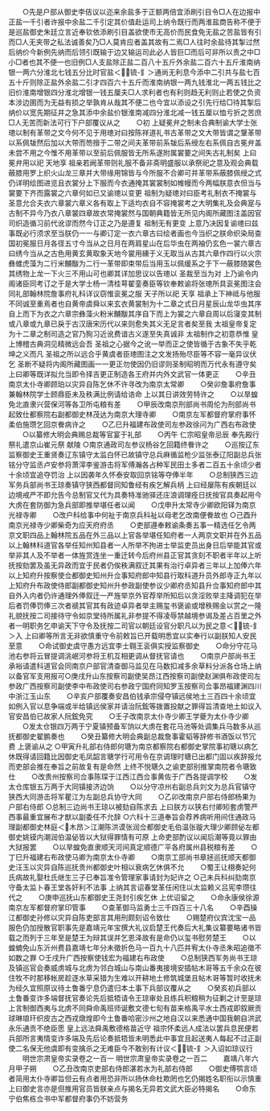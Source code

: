 <!-- { "loadSidebar": true } -->
　　○先是户部从御史李佶议以迩来余盐多于正额两倍宜添刷引目令□人在边报中正盐一千引者许报中余盐二千引定其价值赴运司上纳令既行而两淮盐商告称不便于是巡盐御史朱廷立言近奉钦依添刷引目盖欲使市无高价而民食免无盐之苦盐皆有引而□人无夹带之私法诚善矣乃□人莫肯应者盖其故有二焉□人往时余盐待其掣过然后纳价今新例先纳而后领引既输于边又输运司此必人皆巨□而后可非所以责之中□小□者也其不便一也旧例□人支盐除正盐二百八十五斤外余盐二百六十五斤淮南纳银一两六分淮北七钱五分比时官盐＜锍-釒＞通尚无利息今添中二引共与盐七百五十斤则除正盐外余盐二引才四百六十五斤而淮南纳银一两九钱淮北一两五钱比之旧价淮南增银四分淮北增银一钱五厘夫□人求利者也有利则趋无利则止若使之负资本涉边圉而为无益有损之举孰肯从哉其不便二也今宜以添设之引先行给□待其掣后纳价以宽先期征并之急其添中余盐价银淮南减四分淮北减一钱五厘以恤亏折之苦庶□人无苦而新法可行下户部覆议从之
　　○初  上疑冕弁之制未合典制谕大学士张璁以制有革带之文今何不见于用璁对曰按陈祥道礼书古革带之文大带皆谓之鞶革带以系佩韨然后加以大带而笏搢于二带之间夫革带前系韨后系绶左右系佩自古冕弁盖未尝不用之今惟不用革带以至前后佩服皆无所系遂附属裳要之间失古礼制矣  上曰冕弁用以祀  天地享  祖亲若阙革带则礼服不备非斋明盛服以承祭祀之意及观会典载蔽膝用罗上织火山龙三章并大带缘用锦皆与今所服不合卿可并革带系蔽膝佩绶之式仍详明绘图进览且衣裳分上下服而今衣通掩其裳裳制如帷幔而今两幅朕意衣但当与裳要下齐而露裳之六章何如已又谕璁以变更  祖制为疑璁对曰臣考礼制衣不掩裳与  圣意允合夫衣六章裳六章义各有取上下适均衣自不容掩裳考之大明集礼及会典寔与古制不异今乃衣八章裳四章故衣常掩裳然与国朝典籍皆无所见内阁所藏图注盖因官司织造循习前代讹谬而然今订正之乃是遵复  祖制无有更变  上意乃决因复谕璁曰兹事既必行须求至当朕仍一一与卿订定一衣六章古曰绘者画也今当织之朕命织染局查国初冕服日月各径五寸今当从之日月在两肩星山在后华虫在两袖仍玄色一裳六章古曰绣今当从之古色用黄玄黄取象天地今裳用纁于义无取当从古其六章作四行以火宗彝蜼虎藻为二行米黼黻为二行一革带即束带后当用玉以佩缓系之于下一蔽膝随裳色其绣物上龙一下火三不用山可也卿其详加思议以告璁以  圣裁至当为对  上乃谕令内阁诸臣同考订之于是大学士杨一清桂萼翟銮奏臣等钦奉敕谕将张璁所具衮冕图注会同礼部翰林院詹事府礼科详议窃惟衮冕之服  天子所以祀  天享  祖承上下神祗与他服不同诚至重焉者也自黄帝虞舜以来玄衣黄裳制为十二章之式日月星辰山龙华虫其序自上而下为衣之六章宗彝藻火粉米黼黻其序自下而上为裳之六章自周以后寖变其制或八章或九章已戾于古汉唐宋历代以来则愈失其义无足言者矣至我  太祖皇帝复定为十二章之制司造之官乃狥习近讹费谙古义遂至失真诚非  太祖制作之初意恭惟  皇上博稽古典洞见精微远会吾  圣祖之心据今之讹一举而正之使皆循于古象不失乎乾坤之义而凡  圣祖之所以远合乎黄虞者臣璁图注之文发扬殆尽臣等不容一毫异议伏乞  圣断不疑将内阁所藏图画一一更正勿使因仍旧谬则圣制昭明而万代永有遵守矣  上曰卿等既详拟允当即令择吉更正制造各王府并内外文武官一体更正
　　○辛丑南京太仆寺卿顾珀以灾异自陈乞休不许寻改为南京太常卿
　　○癸卯詹事府詹事兼翰林院学士顾鼎臣未及秩满比例请给诰命  上以其日讲效劳特许之
　　○以旱蝗免北直隶兴营保河等各卫所屯粮有差
　　○甲辰改南京刑部尚书周伦为刑部尚书起致仕都察院右副都御史林茂达为南京大理寺卿
　　○南京左军都督府掌府事怀柔伯施瓒乞回京餋病许之
　　○乙巳升福建布政使司左参政徐问为广西右布政使
　　○以纂修大明会典赐总裁等官宴于礼部
　　○丙午  仁宗昭皇帝忌辰  奉先殿行祭礼遣京山崔元祭  献陵
○南京通政司左参议杨谷乞回籍终餋许之
　　○巡按辽东监察御史王重贤奏辽东镇守太监白怀已故镇守总兵麻循监枪少监张泰辽阳副总兵张铭分守监丞卢安参将萧滓李鉴游击将军傅瀚各占种军民田土多者二百五十余顷少者十余顷宜追夺罚治  上以因袭年久怀泰安取回京铭等夺俸半年
　　○总制狭西三边军务兵部尚书王琼奏镇守狭西都督同知鲁经有疾乞解兵柄  上曰经屡陈有疾朝廷以边境戒严不即允告今总制官又代为具奏特准驰驿还庄浪调理痊日抚按官具奏起用今大虏在套防御为急兵部即推举堪任者以闻
　　○戊申升太常寺少卿欧阳铎为南京光禄寺卿
　　○改户科给事中何祉于南京兵科祉以母老乞改南便餋故也
○己酉升南京光禄寺少卿柴奇为应天府府丞
　　○吏部遵奉敕谕条奏五事一精选任乞令两京文职四品上翰林院五品在外三品以上官各举堪任知府者一人两京文职并在外五品以上翰林科道官各举任知州知县者一人所举不拘进士举监吏员出身日后举能其官或举非其人及不举者一体旌赏连坐一重迁转今后府州县正官其贪刻不职者半年以上听抚按劾罢及虽无异政而宜于民者仍俟秩满叙迁其果有治行卓异者三年以上加俸六年以上知府升按察使佥都御史知州升佥事知府郎中知县行取科道升员外郎寺正九年以上知府升布政使侍郎副都御史知州升参政副使参议少卿府丞知县升佥事知府郎中其自外入内者仍许通理外俸叙迁一严旌举京外官荐举所知后以贪淫败举主降调犯在举后者罚俸罚俸三次者禠其官其有政迹卓异者举主赐玺书褒谕或增秩赐金以赏之一隆礼貌抚按二司接待守令如京堂待所属礼非参提不得凌辱禁越境参谒及差占百里之外者一明职务乞申谕天下守令及抚按二司官以朝廷设官分职凡以为民之意＜锍-釒＞入  上曰卿等所言无非欲慎重守令前敕旨已开载明悉宜以实奉行以副朕知人安民至意
　　○命试御史虞守愚方远宜李士翱王衮俱实授监察御史
　　○命分守花马池右参将云冒提调洮岷河参将王机互相更调从督抚官请也
　　○南京户部尚书王承裕请遣科道官会同南京户部官清查御马监见在马数扣减多余草料分派各仓场上纳以备官军支用报可○庚戌升山东按察司副使吴昂江西按察司副使赵渊俱布政使司左参政广西按察司副使李中布政使司右参政宁国府同知罗玉按察司佥事昂福建渊四川中浙江玉山东
　　○辛亥户部覆奏安昌伯钱承宗侵夺镇远侯地土三百四十余顷宜如例入官以息争端或半给镇远侯家并请治阮鋐等拨置投献之罪得旨清查地土如议入官安昌伯已故家人阮鋐免究
　　○壬子改南京太仆寺少卿王学夔为太仆寺少卿
　　○发太仓银四万两于宁夏镇预备军饷以大虏在套花马池等处调集兵马数多从巡抚都御史翟鹏奏也
　　○癸丑纂修大明会典副总裁詹事霍韬等辞修书酒饭以节冗费  上褒谕从之
○甲寅升礼部右侍郎何瑭为南京都察院右都御史掌院事初瑭以病乞休既得请回籍比因御史毛凤韶言瑭学行可用令在京调理时瑭已出都门固以疾辞报允而吏部会推在奉旨之前故复有是命然  上终不悦瑭久之谕吏部别推掌南院者令瑭致仕
　　○改贵州按察司佥事陈琛于江西江西佥事黄佐于广西各提调学校
　　○发太仓库银五万两于大同镇接济边饷
　　○以分守凉州右副总兵刘文为总兵官镇守狭西大同游击将军瞿江为左副总兵协守大同
　　○乙卯改南京户部右侍郎杨果为户部右侍郎
○总制三边尚书王琼以被劾自陈求去  上曰朕方以狭右付卿矧套虏警严西事最重宜展布才猷以副委任不允辞
○六科十三道奉旨会荐养病听用间住通政马理副都御史林庭＜木昂＞江潮陈洪谟张润佥都御史毛伯温张璇大理少卿顾佖左都御史姚镆内潮润伯温佖皆以大狱得罪情有可原  上命吏部酌议以闻后潮等竟以罪由大狱报罢
　　○以旱蝗免直隶顺天河间真定顺德广平各府属州县税粮有差
　　○丁巳升福建右布政使马卿为南京太仆寺卿
　　○南京工部尚书章拯巡抚顺天都御史汪玉以灾异自陈巡抚贵州都御史叶相以衰病乞休俱不允
　　○蜀王让栩奏妃何氏病故礼娶杜氏继生三子已奉旨准令管理家事请封为妃许之
○己未兵科纠劾南京守备太监卜春王堂各奸利不法事  上纳其言诏春堂革任闲住以太监赖义吕宪李瓒往代之
　　○庚申巡抚山东都御史王尧封引疾乞休  上优诏留之
　　○命永康侯徐源南京左军都督府掌印管事
　　○查革御马监勇士三千四百三十八名
　　○辛酉操江都御史孙修以灾异自陈吏部言其用刑颇刻诏令致仕
　　○赐楚府仪宾沈宝一品服色仍加授散官职事先是嘉靖元年宝撰大礼议启楚王代奏后大礼集议纂要略诸书皆载之而列于三年至是楚王为辩其误并乞恩泽故有是命仍以玺书慰劳楚王
　　○以蝗蝻免山东沂州费县嘉靖七年分未徵折色马一百九十八匹并宥太仆寺丞朱昭追徵不如数之罪
○壬戌升广西按察使钱宏为福建右布政使
　　○总制狭西军务尚书王琼及镇巡官会奏威虏城与北虏为邻白城山与南山番夷接境安插帖木哥等五千余众在彼住牧不时那移帐房趁逐水草采猎为生难以开耕地土修筑城堡且帖木哥等暂时收抚未为经久宜照原议待土鲁番宁息仍遣归本土事下兵部议覆从之
　　○癸亥初兵部以土鲁番变诈多端督抚官奏论先后抵牾请令王琼审处且练兵积粮稍为征剿之计至是琼上言制御西夷与北虏不同舜命禹班师诞敷文德七旬有苗来格禹平水土西戎即叙厥贡球琳琅玕织皮古之西戎燉煌即今土鲁番哈密沙州之地自汉以来悉通中国我朝自洪武永乐通贡不绝臣愿  皇上远法舜禹敷德格苗近守  祖宗怀柔远人成法以罢兵息民便若兵部所言夷情变诈多端及先后论奏抵牾皆未明悉此中事宜且起送夷人每起不过正副使二名保无他虞即有变擒杀之无难臣今不敢别有计议＜锍-釒＞入诏如琼议行
　　明世宗肃皇帝实录卷之一百一
明世宗肃皇帝实录卷之一百二
　　嘉靖八年六月甲子朔
　　○乙丑改南京吏部右侍郎湛若水为礼部右侍郎
　　○御史傅鹗言顷者简用太仆寺卿旨但云有点者用恐非所以扬休命杜欺罔也乞仍揭姓名职衔以示慎重上曰御史言亦是但推用官员皆朕亲点与揭名无异若文武大臣必特揭名
　　○命东宁伯焦栋佥书中军都督府事仍不妨营务

